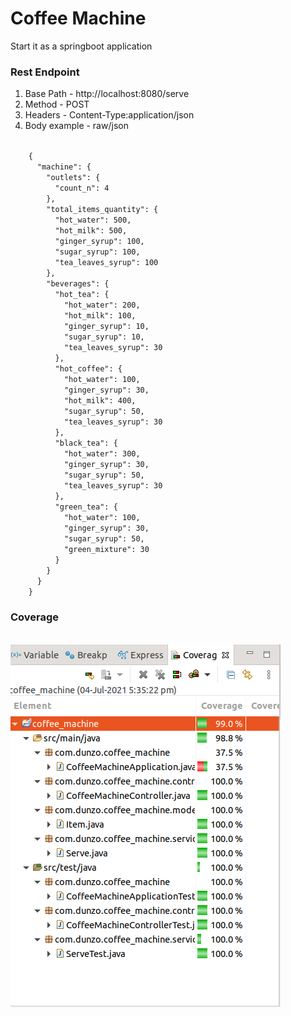 <h1>Coffee Machine</h1>

Start it as a springboot application

<h3>Rest Endpoint</h3>

1. Base Path - http://localhost:8080/serve
2. Method - POST
3. Headers - 
	Content-Type:application/json
4. Body example - 
	raw/json
<code> 
	{
  	  "machine": {
  	    "outlets": {
  	      "count_n": 4
  	    },
  	    "total_items_quantity": {
  	      "hot_water": 500,
  	      "hot_milk": 500,
  	      "ginger_syrup": 100,
  	      "sugar_syrup": 100,
  	      "tea_leaves_syrup": 100
  	    },
  	    "beverages": {
  	      "hot_tea": {
  	        "hot_water": 200,
  	        "hot_milk": 100,
  	        "ginger_syrup": 10,
  	        "sugar_syrup": 10,
  	        "tea_leaves_syrup": 30
  	      },
  	      "hot_coffee": {
  	        "hot_water": 100,
  	        "ginger_syrup": 30,
  	        "hot_milk": 400,
  	        "sugar_syrup": 50,
  	        "tea_leaves_syrup": 30
  	      },
  	      "black_tea": {
  	        "hot_water": 300,
  	        "ginger_syrup": 30,
  	        "sugar_syrup": 50,
  	        "tea_leaves_syrup": 30
  	      },
  	      "green_tea": {
  	        "hot_water": 100,
  	        "ginger_syrup": 30,
  	        "sugar_syrup": 50,
  	        "green_mixture": 30
  	      }
  	    }
  	  }
	}
</code>

<h3>Coverage</h3>
<br/>
<img src="src/main/resources/test_coverage.png"/>
